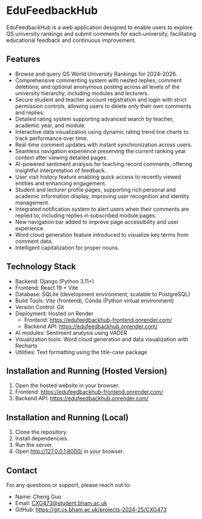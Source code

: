 # EduFeedbackHub

EduFeedbackHub is a web application designed to enable users to explore QS university rankings and submit comments for
each university, facilitating educational feedback and continuous improvement.

## Features

- Browse and query QS World University Rankings for 2024–2026.
- Comprehensive commenting system with nested replies, comment deletions, and optional anonymous posting across all
  levels of the university hierarchy, including modules and lecturers.
- Secure student and teacher account registration and login with strict permission controls, allowing users to delete
  only their own comments and replies.
- Detailed rating system supporting advanced search by teacher, academic year, and module.
- Interactive data visualization using dynamic rating trend line charts to track performance over time.
- Real-time comment updates with instant synchronization across users.
- Seamless navigation experience preserving the current ranking year context after viewing detailed pages.
- AI-powered sentiment analysis for teaching record comments, offering insightful interpretation of feedback.
- User visit history feature enabling quick access to recently viewed entities and enhancing engagement.
- Student and lecturer profile pages, supporting rich personal and academic information display, improving user
  recognition and identity management.
- Integrated notification system to alert users when their comments are replied to, including replies in subscribed
  module pages.
- New navigation bar added to improve page accessibility and user experience.
- Word cloud generation feature introduced to visualize key terms from comment data.
- Intelligent capitalization for proper nouns.

## Technology Stack

- Backend: Django (Python 3.11+)
- Frontend: React 19 + Vite
- Database: SQLite (development environment; scalable to PostgreSQL)
- Build Tools: Vite (frontend), Conda (Python virtual environment)
- Version Control: Git
- Deployment: Hosted on Render
    - Frontend: https://edufeedbackhub-frontend.onrender.com/
    - Backend API: https://edufeedbackhub.onrender.com/
- AI modules: Sentiment analysis using VADER
- Visualization tools: Word cloud generation and data visualization with Recharts
- Utilities: Text formatting using the title-case package

## Installation and Running (Hosted Version)

1. Open the hosted website in your browser.
2. Frontend: https://edufeedbackhub-frontend.onrender.com/
3. Backend API: https://edufeedbackhub.onrender.com/

## Installation and Running (Local)

1. Clone the repository.
2. Install dependencies.
3. Run the server.
4. Open http://127.0.0.1:8000/ in your browser.

## Contact

For any questions or support, please reach out to:

- Name: Cheng Guo
- Email: CXG473@student.bham.ac.uk
- GitHub: https://git.cs.bham.ac.uk/projects-2024-25/CXG473
